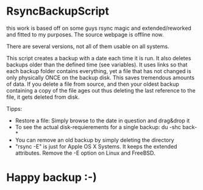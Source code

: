# RsyncBackupScript

this work is based off on some guys rsync magic and extended/reworked and fitted to my purposes. The source webpage is offline now.

There are several versions, not all of them usable on all systems.

This script creates a backup with a date each time it is run. It also deletes backups older than the defined time (see variables).
It uses links so that each backup folder contains everything, yet a file that has not changed is only physically ONCE on the backup disk.
This saves tremendous amounts of data. If you delete a file from source, and then your oldest backup containing a copy of the file ages out
thus deleting the last reference to the file, it gets deleted from disk.

Tipps:

- Restore a file: Simply browse to the date in question and drag&drop it
- To see the actual disk-requierements for a single backup: du -shc back-*
- You can remove an old backup by simply deleting the directory
- "rsync -E" is just for Apple OS X Systems. It keeps the extended attributes. Remove the -E option on Linux and FreeBSD.

# Happy backup :-)